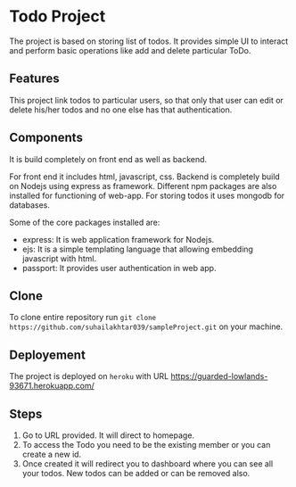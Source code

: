 # Todo Project

The project is based on storing list of todos. It provides simple UI to interact and perform basic operations like add and delete particular ToDo.

## Features
This project link todos to particular users, so that only that user can edit or delete his/her todos and no one else has that authentication.

## Components
It is build completely on front end as well as backend.

For front end it includes html, javascript, css. Backend is completely build on Nodejs using express as framework. Different npm packages are also installed for functioning of web-app. For storing todos it uses mongodb for databases. 

Some of the core packages installed are:

- express: It is web application framework for Nodejs.
- ejs: It is a simple templating language that allowing embedding javascript with html.
- passport: It provides user authentication in web app.

## Clone
To clone entire repository run `git clone https://github.com/suhailakhtar039/sampleProject.git` on your machine.

## Deployement
The project is deployed on `heroku` with URL https://guarded-lowlands-93671.herokuapp.com/

## Steps
1. Go to URL provided. It will direct to homepage.
2.  To access the Todo you need to be the existing member or you can create a new id.
3.  Once created it will redirect you to dashboard where you can see all your todos. New todos can be added or can be removed also.